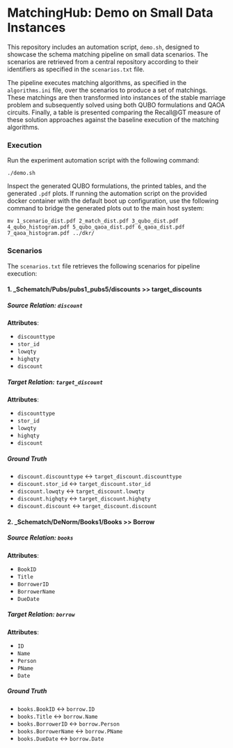 # MatchingHub: Demo on Small Data Instances

This repository includes an automation script, `demo.sh`, designed to showcase the schema matching pipeline on small data scenarios. The scenarios are retrieved from a central repository according to their identifiers as specified in the `scenarios.txt` file. 

The pipeline executes matching algorithms, as specified in the `algorithms.ini` file, over the scenarios to produce a set of matchings. These matchings are then transformed into instances of the stable marriage problem and subsequently solved using both QUBO formulations and QAOA circuits. Finally, a table is presented comparing the Recall@GT measure of these solution approaches against the baseline execution of the matching algorithms.

### Execution

Run the experiment automation script with the following command:

```
./demo.sh
```

Inspect the generated QUBO formulations, the printed tables, and the generated `.pdf` plots. If running the automation script on the provided docker container with the default boot up configuration, use the following command to bridge the generated plots out to the main host system:

```
mv 1_scenario_dist.pdf 2_match_dist.pdf 3_qubo_dist.pdf 4_qubo_histogram.pdf 5_qubo_qaoa_dist.pdf 6_qaoa_dist.pdf 7_qaoa_histogram.pdf ../dkr/
```

### Scenarios

The `scenarios.txt` file retrieves the following scenarios for pipeline execution:

#### 1. _Schematch/Pubs/pubs1_pubs5/discounts >> target_discounts

##### Source Relation: `discount`

**Attributes**:

- `discounttype`
- `stor_id`
- `lowqty`
- `highqty`
- `discount`

##### Target Relation: `target_discount`

**Attributes**:

- `discounttype`
- `stor_id`
- `lowqty`
- `highqty`
- `discount`

##### Ground Truth

- `discount.discounttype` ↔ `target_discount.discounttype`
- `discount.stor_id` ↔ `target_discount.stor_id`
- `discount.lowqty` ↔ `target_discount.lowqty`
- `discount.highqty` ↔ `target_discount.highqty`
- `discount.discount` ↔ `target_discount.discount`

#### 2. _Schematch/DeNorm/Books1/Books >> Borrow

##### Source Relation: `books`

**Attributes**:

- `BookID`
- `Title`
- `BorrowerID`
- `BorrowerName`
- `DueDate`

##### Target Relation: `borrow`

**Attributes**:

- `ID`
- `Name`
- `Person`
- `PName`
- `Date`

##### Ground Truth

- `books.BookID` ↔ `borrow.ID`
- `books.Title` ↔ `borrow.Name`
- `books.BorrowerID` ↔ `borrow.Person`
- `books.BorrowerName` ↔ `borrow.PName`
- `books.DueDate` ↔ `borrow.Date`